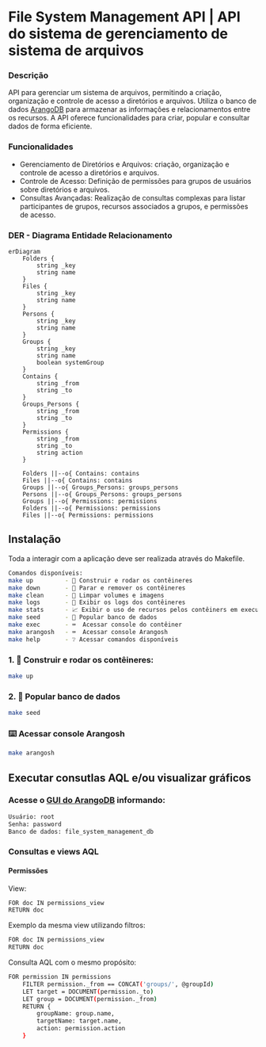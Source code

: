 # File System Management API | API do sistema de gerenciamento de sistema de arquivos

### Descrição

API para gerenciar um sistema de arquivos, permitindo a criação, organização e controle de acesso a diretórios e arquivos. Utiliza o banco de dados [ArangoDB](https://www.arangodb.com/) para armazenar as informações e relacionamentos entre os recursos. A API oferece funcionalidades para criar, popular e consultar dados de forma eficiente.

### Funcionalidades

- Gerenciamento de Diretórios e Arquivos: criação, organização e controle de acesso a diretórios e arquivos.
- Controle de Acesso: Definição de permissões para grupos de usuários sobre diretórios e arquivos.
- Consultas Avançadas: Realização de consultas complexas para listar participantes de grupos, recursos associados a grupos, e permissões de acesso.

### DER - Diagrama Entidade Relacionamento

```mermaid
erDiagram
    Folders {
        string _key
        string name
    }
    Files {
        string _key
        string name
    }
    Persons {
        string _key
        string name
    }
    Groups {
        string _key
        string name
        boolean systemGroup
    }    
    Contains {
        string _from
        string _to
    }
    Groups_Persons {
        string _from
        string _to
    }
    Permissions {
        string _from
        string _to
        string action
    }

    Folders ||--o{ Contains: contains
    Files ||--o{ Contains: contains
    Groups ||--o{ Groups_Persons: groups_persons
    Persons ||--o{ Groups_Persons: groups_persons
    Groups ||--o{ Permissions: permissions
    Folders ||--o{ Permissions: permissions
    Files ||--o{ Permissions: permissions
```

## Instalação

Toda a interagir com a aplicação deve ser realizada através do Makefile.

```bash
Comandos disponíveis:
make up         - 🚀 Construir e rodar os contêineres
make down       - 🛑 Parar e remover os contêineres
make clean      - 🧹 Limpar volumes e imagens
make logs       - 📜 Exibir os logs dos contêineres
make stats      - 📈 Exibir o uso de recursos pelos contêiners em execução
make seed       - 🌱 Popular banco de dados
make exec       - ⌨️  Acessar console do contêiner
make arangosh   - ⌨️  Acessar console Arangosh
make help       - ❔ Acessar comandos disponíveis
```

### 1. 🚀 Construir e rodar os contêineres: 

```bash
make up
```

### 2. 🌱 Popular banco de dados

```bash
make seed
```

### ⌨️ Acessar console Arangosh

```bash
make arangosh
```

## Executar consutlas AQL e/ou visualizar gráficos

### Acesse o [GUI do ArangoDB](http://localhost:8529/) informando: 

```bash
Usuário: root
Senha: password
Banco de dados: file_system_management_db
```

### Consultas e views AQL

#### Permissões 

View:
```bash
FOR doc IN permissions_view
RETURN doc
```

Exemplo da mesma view utilizando filtros:
```bash
FOR doc IN permissions_view
RETURN doc
```

Consulta AQL com o mesmo propósito: 
```bash
FOR permission IN permissions
    FILTER permission._from == CONCAT('groups/', @groupId)
    LET target = DOCUMENT(permission._to)
    LET group = DOCUMENT(permission._from)
    RETURN {
        groupName: group.name,
        targetName: target.name,
        action: permission.action
    }
```
